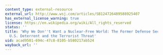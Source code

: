```yaml
---
content_type: external-resource
external_url: http://www.wsj.com/articles/SB124726489588925407
has_external_license_warning: true
license: https://en.wikipedia.org/wiki/All_rights_reserved
status: ''
title: 'Why We Don''t Want a Nuclear-Free World: The Former Defense Secretary on the
  U.S. Deterrent and the Terrorist Threat'
uid: acad9501-694c-47c8-8105-b580217ab524
wayback_url: ''
---
```

